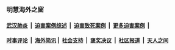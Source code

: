 
### 明慧海外之窗

####  [武汉肺炎](indexes/365.md?t=06230700) &nbsp;|&nbsp;  [迫害案例综述](indexes/328.md?t=06230700) &nbsp;|&nbsp; [迫害致死案例](indexes/277.md?t=06230700)  &nbsp;|&nbsp; [更多迫害案例](indexes/81.md?t=06230700)  &nbsp;|&nbsp; 
####  [时事评论](indexes/19.md?t=06230700) &nbsp;|&nbsp; [海外简讯](indexes/245.md?t=06230700)&nbsp;|&nbsp;  [社会支持](indexes/140.md?t=06230700) &nbsp;|&nbsp; [褒奖决议](indexes/282.md?t=06230700) &nbsp;|&nbsp; [社区报道](indexes/91.md?t=06230700)  &nbsp;|&nbsp; [天人之间](indexes/78.md?t=06230700) 

